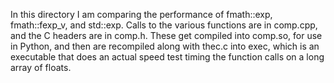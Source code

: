 In this directory I am comparing the performance of fmath::exp, fmath::fexp_v, and std::exp. Calls to the various functions are in comp.cpp, and the C headers are in comp.h. These get compiled into comp.so, for use in Python, and then are recompiled along with thec.c into exec, which is an executable that does an actual speed test timing the function calls on a long array of floats.